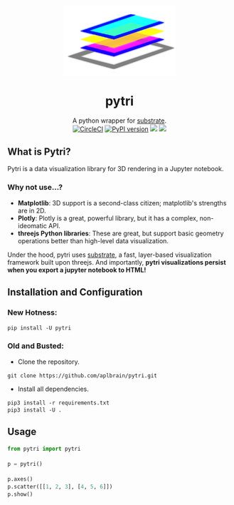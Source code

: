 <p align="center">
 <img align="center" alt="substrate" src="./logo.svg" width="50%" />
 <h1 align="center" fontsize="3em">pytri</h1>
</p>

<p align="center">
    <span>A python wrapper for <a href="https://github.com/aplbrain/substrate">substrate</a>.</span><br />
    <a href="https://circleci.com/gh/aplbrain/pytri"><img alt="CircleCI" src="https://circleci.com/gh/aplbrain/pytri.svg?style=svg" /></a>
    <a href="https://badge.fury.io/py/pytri"><img src="https://badge.fury.io/py/pytri.svg" alt="PyPI version" height="18"></a>
    <a href="https://github.com/aplbrain/substrate"><img src="https://img.shields.io/badge/substrate-v.1.1.0-cd1642.svg" height="18"></a>
    <a href="https://codeclimate.com/github/aplbrain/pytri/maintainability"><img src="https://api.codeclimate.com/v1/badges/898780feddf32135447b/maintainability" /></a>
</p>

## What is Pytri?

Pytri is a data visualization library for 3D rendering in a Jupyter notebook.

### Why not use...?

- **Matplotlib**: 3D support is a second-class citizen; matplotlib's strengths are in 2D.
- **Plotly**: Plotly is a great, powerful library, but it has a complex, non-ideomatic API.
- **threejs Python libraries**: These are great, but support basic geometry operations better than high-level data visualization.

Under the hood, pytri uses [substrate](https://github.com/aplbrain/substrate), a fast, layer-based visualization framework built upon threejs. And importantly, **pytri visualizations persist when you export a jupyter notebook to HTML!**

## Installation and Configuration

### New Hotness:

```shell
pip install -U pytri
```

### Old and Busted:

- Clone the repository.
```shell
git clone https://github.com/aplbrain/pytri.git
```
- Install all dependencies.
```shell
pip3 install -r requirements.txt
pip3 install -U .
```

## Usage

```python
from pytri import pytri

p = pytri()

p.axes()
p.scatter([[1, 2, 3], [4, 5, 6]])
p.show()
```
